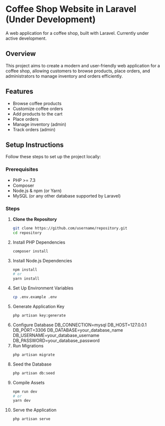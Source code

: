# Coffee Shop Website in Laravel (Under Development)

A web application for a coffee shop, built with Laravel. Currently under active development.

## Overview

This project aims to create a modern and user-friendly web application for a coffee shop, allowing customers to browse products, place orders, and administrators to manage inventory and orders efficiently.

## Features

- Browse coffee products
- Customize coffee orders
- Add products to the cart
- Place orders
- Manage inventory (admin)
- Track orders (admin)

## Setup Instructions

Follow these steps to set up the project locally:

### Prerequisites

- PHP >= 7.3
- Composer
- Node.js & npm (or Yarn)
- MySQL (or any other database supported by Laravel)

### Steps

1. **Clone the Repository**
   ```sh
   git clone https://github.com/username/repository.git
   cd repository
2. Install PHP Dependencies
    ```sh
    composer install
3. Install Node.js Dependencies
    ```sh
    npm install
    # or
    yarn install
4. Set Up Environment Variables
    ```sh
    cp .env.example .env
5. Generate Application Key
    ```sh
    php artisan key:generate
6. Configure Database
    DB_CONNECTION=mysql
    DB_HOST=127.0.0.1
    DB_PORT=3306
    DB_DATABASE=your_database_name
    DB_USERNAME=your_database_username
    DB_PASSWORD=your_database_password
7. Run Migrations
    ```sh
    php artisan migrate
8. Seed the Database
    ```sh
    php artisan db:seed
9. Compile Assets
    ```sh
    npm run dev
    # or
    yarn dev
10. Serve the Application
    ```sh
    php artisan serve
